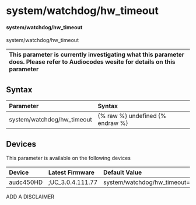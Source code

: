 ﻿---
description: system/watchdog/hw_timeout
search: false
---

# system/watchdog/hw_timeout

#### system/watchdog/hw_timeout

system/watchdog/hw_timeout


| This parameter is currently investigating what this parameter does. Please refer to Audiocodes wesite for details on this parameter | 
| :--- |

## Syntax
| Parameter | Syntax |
| :--- | :--- |
|system/watchdog/hw_timeout | {% raw %} undefined {% endraw %}|

## Devices
This parameter is available on the following devices

| Device | Latest Firmware | Default Value |
|:---|:---|:---|
| audc450HD | ;UC_3.0.4.111.77 | system/watchdog/hw_timeout=57 

ADD A DISCLAIMER
